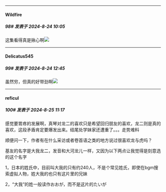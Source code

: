 ﻿
*****

####  Wildfire  
##### 98#       发表于 2024-8-24 10:05

这集看得真是揪心啊<img src="https://static.saraba1st.com/image/smiley/face2017/211.gif" referrerpolicy="no-referrer">


*****

####  Delicatus545  
##### 99#       发表于 2024-8-24 12:45

虽然穷，但真的好带劲啊<img src="https://static.saraba1st.com/image/smiley/face2017/069.png" referrerpolicy="no-referrer">


*****

####  reficul  
##### 100#       发表于 2024-8-25 11:17

感觉要胃疼的发展啊，真琴对龙二的喜欢只是希望回归朋友的喜欢，龙二则是真的喜欢，这段矛盾肯定要爆发出来。结尾处学妹家还遭重了。。。走势难料

顺便问一下，作者有在什么采访或者卷首语之类的地方说过很喜欢龙与虎吗？

基友的名字是大我龙二，发音和大河龙儿一样，又因为以下两点让我觉得是刻意选的这个名字

1，日本的姓氏中，目前叫大我的只有约240人，不是个常见姓氏，即使在bgm搜索虚拟人物，姓大我的也只有这片里的兄妹

2，“大我”的姓一般读作おおが，而不是这片的たいが

